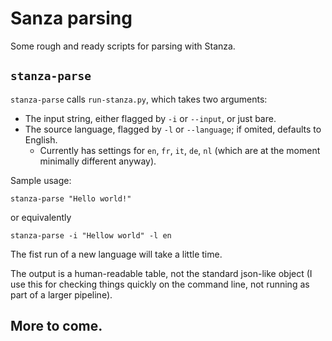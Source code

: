 # Sanza parsing
Some rough and ready scripts for parsing with Stanza. 

## `stanza-parse`
`stanza-parse` calls `run-stanza.py`, which takes two arguments:
* The input string, either flagged by `-i` or `--input`, or just bare.
* The source language, flagged by `-l` or `--language`; if omited, defaults to English.
  * Currently has settings for `en`, `fr`, `it`, `de`, `nl` (which are at the moment minimally different anyway). 

Sample usage:
```
stanza-parse "Hello world!"
```
or equivalently
```
stanza-parse -i "Hellow world" -l en
```
The fist run of a new language will take a little time.

The output is a human-readable table, not the standard json-like object (I use this for checking things quickly on the command line, not running as part of a larger pipeline).

## More to come.
